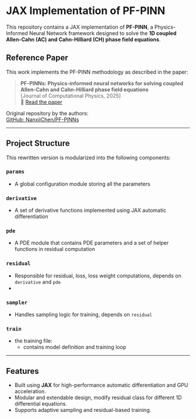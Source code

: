 # JAX Implementation of PF-PINN

This repository contains a JAX implementation of **PF-PINN**, a Physics-Informed Neural Network framework designed to solve the **1D coupled Allen-Cahn (AC) and Cahn-Hilliard (CH) phase field equations**.

## Reference Paper

This work implements the PF-PINN methodology as described in the paper:

> **PF-PINNs: Physics-informed neural networks for solving coupled Allen-Cahn and Cahn-Hilliard phase field equations**  
> [Journal of Computational Physics, 2025]  
> 📎 [Read the paper](https://www.sciencedirect.com/science/article/pii/S0021999125001263)

Original repository by the authors:  
[GitHub: NanxiiChen/PF-PINNs](https://github.com/NanxiiChen/PF-PINNs/tree/main)

---

## Project Structure

This rewritten version is modularized into the following components:

### `params`
- A global configuration module storing all the parameters
  
### `derivative`
- A set of derivative functions implemented using JAX automatic differentiation

### `pde`
- A PDE module that contains PDE parameters and a set of helper functions in residual computation

### `residual`
- Responsible for residual, loss, loss weight computations, depends on `derivative` and `pde`
- 
### `sampler`
- Handles sampling logic for training, depends on `residual`

### `train`
- the training file:
  - contains model definition and training loop
---

## Features

- Built using **JAX** for high-performance automatic differentiation and GPU acceleration.
- Modular and extendable design, modify residual class for different 1D differential equations.
- Supports adaptive sampling and residual-based training.
